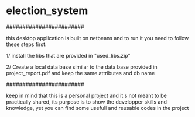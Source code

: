 # election_system

########################

this desktop application is built on netbeans and to run it you need to follow these steps first:

1/ install the libs that are provided in "used_libs.zip"

2/ Create a local data base similar to the data base provided in project_report.pdf and keep the same attributes and db name

########################

keep in mind that this is a personal project and it s not meant to be practically shared, its purpose is to show the developper skills and knowledge, yet you can find
some usefull and reusable codes in the project
